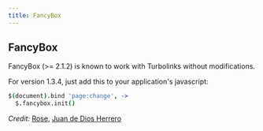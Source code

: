 ```yaml
---
title: FancyBox
---
```


## FancyBox

FancyBox (>= 2.1.2) is known to work with Turbolinks without modifications.

For version 1.3.4, just add this to your application's javascript:

```coffeescript
$(document).bind 'page:change', ->
  $.fancybox.init()
```

*Credit:* [Rose](https://github.com/R-osey), [Juan de Dios Herrero](https://github.com/jd-erreape)